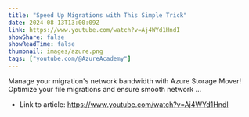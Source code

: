 ```yaml
---
title: "Speed Up Migrations with This Simple Trick"
date: 2024-08-13T13:00:09Z
link: https://www.youtube.com/watch?v=Aj4WYd1HndI
showShare: false
showReadTime: false
thumbnail: images/azure.png
tags: ["youtube.com/@AzureAcademy"]
---
```

Manage your migration's network bandwidth with Azure Storage Mover! Optimize your file migrations and ensure smooth network ...

- Link to article: https://www.youtube.com/watch?v=Aj4WYd1HndI
